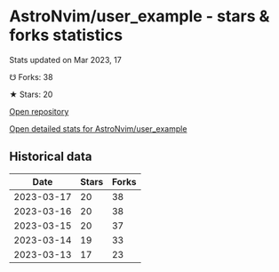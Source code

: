 # AstroNvim/user_example - stars & forks statistics

Stats updated on Mar 2023, 17

☋ Forks: 38

★ Stars: 20

[Open repository](https://github.com/AstroNvim/user_example)

[Open detailed stats for AstroNvim/user_example](https://reviewgithub.com/rep/AstroNvim/user_example)

## Historical data
| Date | Stars | Forks |
|------|-------|-------|
| 2023-03-17 | 20 | 38 | 
| 2023-03-16 | 20 | 38 | 
| 2023-03-15 | 20 | 37 | 
| 2023-03-14 | 19 | 33 | 
| 2023-03-13 | 17 | 23 | 

